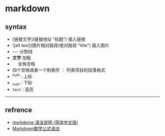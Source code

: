 # markdown
## syntax
* \[链接文字\](链接地址 "标题") 插入链接
* !\[alt text\](图片相对路径/绝对路径 "title") 插入图片
* --- 分割线
* **文字** 加粗
* &emsp; 全角空格
* 四个空格或者一个制表符 ： 列表项目的段落格式  
* <sup>num</sup> : 上标
* <sub>num</sub> : 下标
* `text` : 高亮

---
## refrence
- [markdonw 语法说明 (简体中文版)](https://www.appinn.com/markdown/index.html "markdonw 语法说明 (简体中文版)")
- [Markdown数学公式语法](https://www.jianshu.com/p/e74eb43960a1 "Markdown数学公式语法")

